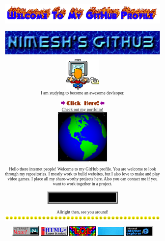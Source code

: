 <h1 align="center">
  <a href="https://git.io/typing-svg">
    <img src="./assets/welcome.gif" alt="Typing SVG" />
  </a>
</h1>

<p align="center">
  <img src="./assets/site_header_img.jpg">
</p>

<p align="center" style="font-family: verdana;">
<img src="./assets/STUDYING.GIF"/><br>
I am studying to become an awesome devleoper.<br><br>
<img src="./assets/click_here_003.gif" /><br>
<a href="https://nimeshakya.github.io" target="_blank">
  Check out my portfolio!<br>
</a>
<img src="./assets/globe.gif"/>
</p>

<p align="center" style="font-family: verdana">
  Hello there internet people! Welcome to my GitHub profile. You are welcome to look through my repositories. I mostly work to build websites, but I also love to make and play video games. I place all my share-worthy projects here. Also you can contact me if you want to work together in a project.<br><br>
  <a href="mailto:nimeshakyabtw@gmail.com" target="_blank"><img src="./assets/email.gif" /></a><br><br>Allright then, see you around!<br>
  <img src="./assets/line-smile.gif" />
</p>

<p align="center">
  <img src="./assets/internet_now02.gif" />
  <img src="./assets/html_learn_it_today.gif" />
  <img src="./assets/lol.gif" />
  <img src="./assets/linux_powered.gif" />
  <img src="./assets/msie07.gif" />
</p>
